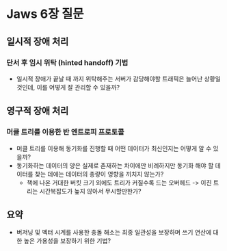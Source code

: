 # Jaws 6장 질문
## 일시적 장애 처리
### 단서 후 임시 위탁 (hinted handoff) 기법
- 일시적 장애가 끝날 때 까지 위탁해주는 서버가 감당해야할 트래픽은 늘어난 상황일 것인데, 이를 어떻게 잘 관리할 수 있을까?
## 영구적 장애 처리
### 머클 트리를 이용한 반 엔트로피 프로토콜
- 머클 트리를 이용해 동기화를 진행할 때 어떤 데이터가 최신인지는 어떻게 알 수 있을까?
- 동기화하는 데이터의 양은 실제로 존재하는 차이에만 비례하지만 동기화 해야 할 데이터를 찾는 데에는 데이터의 총량이 영향을 끼치지 않는가?
  - 책에 나온 거대한 버킷 크기 외에도 트리가 커질수록 드는 오버헤드 -> 이진 트리는 시간복잡도가 높지 않아서 무시할만한가?
## 요약
- 버저닝 및 벡터 시계를 사용한 충돌 해소는 최종 일관성을 보장하며 쓰기 연산에 대한 높은 가용성을 보장하기 위한 기법?